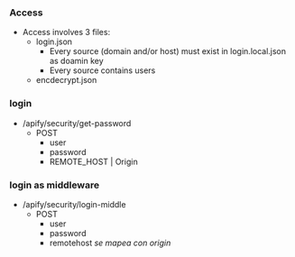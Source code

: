 ### Access
- Access involves 3 files:
  - login.json
    - Every source (domain and/or host) must exist in login.local.json as doamin key
    - Every source contains users 
  - encdecrypt.json

### login
- /apify/security/get-password
  - POST 
    - user
    - password
    - REMOTE_HOST | Origin 
### login as middleware
- /apify/security/login-middle
  - POST 
    - user
    - password
    - remotehost *se mapea con origin*
